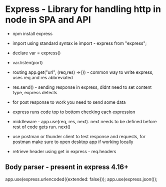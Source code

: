 # Express - Library for handling http in node in SPA and API

- npm install express
- import using standard syntax ie import - express from "express";
- declare var = express()
- var.listen(port)
- routing app.get("url", (req,res) =>{}) - common way to write express, uses req and res abbreviated
- res.send() - sending response in express, didnt need to set content type, express detects
- for post response to work you need to send some data
- express runs code top to bottom checking each expression
- middleware - app.use(req, res, next). next needs to be defined before rest of code gets run. next()
- use postman or thunder client to test response and requests, for postman make sure to open desktop app if working locally

- retrieve header using get in express - req.headers

## Body parser - present in express 4.16+

app.use(express.urlencoded({extended: false}));
app.use(express.json());
